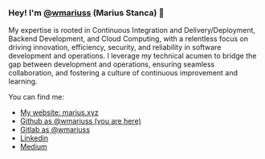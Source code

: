 ### Hey! I'm [@wmariuss](https://github.com/wmariuss) (Marius Stanca) :wave:

My expertise is rooted in Continuous Integration and Delivery/Deployment, Backend Development, and Cloud Computing, with a relentless focus on driving innovation, efficiency, security, and reliability in software development and operations. I leverage my technical acumen to bridge the gap between development and operations, ensuring seamless collaboration, and fostering a culture of continuous improvement and learning.

You can find me:

* [My website: marius.xyz](https://marius.xyz)
* [Github as @wmariuss (you are here)](https://github.com/wmariuss)
* [Gitlab as @wmariuss](https://gitlab.com/wmariuss)
* [Linkedin](https://www.linkedin.com/in/wmariuss/)
* [Medium](https://medium.com/@wmariuss)
